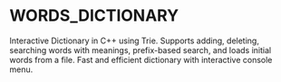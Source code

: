 # WORDS_DICTIONARY
Interactive Dictionary in C++ using Trie. Supports adding, deleting, searching words with meanings, prefix-based search, and loads initial words from a file. Fast and efficient dictionary with interactive console menu.
